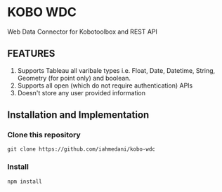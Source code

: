 # KOBO WDC
Web Data Connector for Kobotoolbox and REST API

## FEATURES
1. Supports Tableau all varibale types i.e. Float, Date, Datetime, String, Geometry (for point only) and boolean.
2. Supports all open (which do not require authentication) APIs
3. Doesn't store any user provided information


## Installation and Implementation
### Clone this repository
```
git clone https://github.com/iahmedani/kobo-wdc
```
### Install
```
npm install
```
